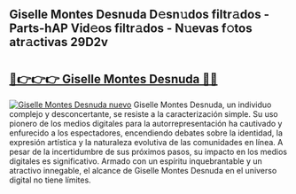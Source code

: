 ## Giselle Montes Desnuda D𝚎sn𝚞dos filtr𝚊dos - Parts-hAP Vid𝚎os filtr𝚊dos - N𝚞evas f𝚘tos atr𝚊ctivas 29D2v

# <h2><a href="http://mb8051.tromn.icu/?c=Giselle+Montes+Desnuda">🔗👉👉👉 Giselle Montes Desnuda 🔗🔗</a></h2>

[![Giselle Montes Desnuda nuevo](https://i.imgur.com/pEAQMta.gif)](http://mb8051.tromn.icu/?c=Giselle+Montes+Desnuda)
Giselle Montes Desnuda, un individuo complejo y desconcertante, se resiste a la caracterización simple. Su uso pionero de los medios digitales para la autorrepresentación ha cautivado y enfurecido a los espectadores, encendiendo debates sobre la identidad, la expresión artística y la naturaleza evolutiva de las comunidades en línea. A pesar de la incertidumbre de sus próximos pasos, su impacto en los medios digitales es significativo. Armado con un espíritu inquebrantable y un atractivo innegable, el alcance de Giselle Montes Desnuda en el universo digital no tiene límites.
